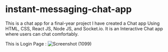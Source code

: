 # instant-messaging-chat-app
This is a chat app for a final-year project 
I have created a Chat app Using HTML, CSS, React JS, Node JS, and Socket.io.
It is an Interactive Chat app where users can chat comfortably.

This is Login Page :
![Screenshot (1099)](https://github.com/luthfia-pathan/instant-messaging-chat-app/assets/122199511/6b222afb-60a8-4c3a-a400-c416825717ea)
